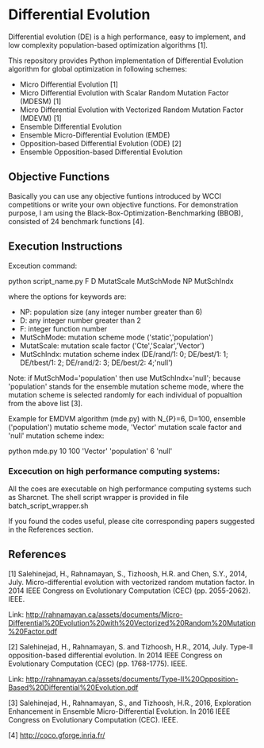 # Differential Evolution

Differential evolution (DE) is a high performance, easy to implement, and low complexity population-based
optimization algorithms [1].

This repository provides Python implementation of Differential Evolution algorithm for global optimization in following schemes:

* Micro Differential Evolution [1]
* Micro Differential Evolution with Scalar Random Mutation Factor (MDESM) [1]
* Micro Differential Evolution with Vectorized Random Mutation Factor (MDEVM) [1]
* Ensemble Differential Evolution
* Ensemble Micro-Differential Evolution (EMDE)
* Opposition-based Differential Evolution (ODE) [2]
* Ensemble Opposition-based Differential Evolution

## Objective Functions
Basically you can use any objective funtions introduced by WCCI competitions or write your own objective functions. For demonstration purpose, I am using the Black-Box-Optimization-Benchmarking (BBOB), consisted of 24 benchmark functions [4].

## Execution Instructions

Exceution command:

python script_name.py F D MutatScale MutSchMode NP MutSchIndx

where the options for keywords are:
* NP: population size (any integer number greater than 6)
* D: any integer number greater than 2
* F: integer function number
* MutSchMode: mutation scheme mode ('static','population') 
* MutatScale: mutation scale factor  ('Cte','Scalar','Vector')
* MutSchIndx: mutation scheme index (DE/rand/1: 0; DE/best/1: 1; DE/tbest/1: 2; DE/rand/2: 3; DE/best/2: 4;'null')

Note: if MutSchMod='population' then use MutSchIndx='null'; because 'population' stands for the ensemble mutation scheme mode, where the mutation scheme is selected randomly for each individual of popualtion from the above list [3].

Example for EMDVM algorithm (mde.py) with N_{P}=6, D=100, ensemble ('population') mutatio scheme mode, 'Vector' mutation scale factor and 'null' mutation scheme index:

python mde.py 10 100 'Vector' 'population' 6 'null'

### Excecution on high performance computing systems:
All the coes are executable on high performance computing systems such as Sharcnet. The shell script wrapper is provided in file batch_script_wrapper.sh


If you found the codes useful, please cite corresponding papers suggested in the References section.

## References

[1] Salehinejad, H., Rahnamayan, S., Tizhoosh, H.R. and Chen, S.Y., 2014, July. Micro-differential evolution with vectorized random mutation factor. In 2014 IEEE Congress on Evolutionary Computation (CEC) (pp. 2055-2062). IEEE.

Link: http://rahnamayan.ca/assets/documents/Micro-Differential%20Evolution%20with%20Vectorized%20Random%20Mutation%20Factor.pdf

[2] Salehinejad, H., Rahnamayan, S. and Tizhoosh, H.R., 2014, July. Type-II opposition-based differential evolution. In 2014 IEEE Congress on Evolutionary Computation (CEC) (pp. 1768-1775). IEEE.

Link: http://rahnamayan.ca/assets/documents/Type-II%20Opposition-Based%20Differential%20Evolution.pdf


[3] Salehinejad, H., Rahnamayan, S., and Tizhoosh, H.R., 2016, Exploration Enhancement in Ensemble Micro-Differential Evolution. In 2016 IEEE Congress on Evolutionary Computation (CEC). IEEE.

[4] http://coco.gforge.inria.fr/

